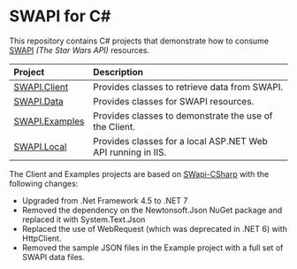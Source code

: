 # SWAPI for C#

This repository contains C# projects that demonstrate how to consume [SWAPI](https://swapi.dev/) _(The Star Wars API)_ resources.

| Project | Description |
| :------ | :---------- |
| [SWAPI.Client](src/SWAPI.Client) | Provides classes to retrieve data from SWAPI. |
| [SWAPI.Data](src/SWAPI.Data) | Provides classes for SWAPI resources. |
| [SWAPI.Examples](src/SWAPI.Examples) | Provides classes to demonstrate the use of the Client. |
| [SWAPI.Local](src/SWAPI.Local) | Provides classes for a local ASP.NET Web API running in IIS. |

The Client and Examples projects are based on [SWapi-CSharp](https://github.com/M-Yankov/SWapi-CSharp/blob/master/LICENSE) with the following changes:
- Upgraded from .Net Framework 4.5 to .NET 7
- Removed the dependency on the Newtonsoft.Json NuGet package and replaced it with System.Text.Json
- Replaced the use of WebRequest (which was deprecated in .NET 6) with HttpClient.
- Removed the sample JSON files in the Example project with a full set of SWAPI data files.

